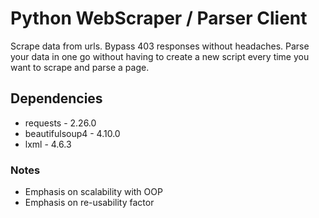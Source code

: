 # Python WebScraper / Parser Client
Scrape data from urls. Bypass 403 responses without headaches. Parse your data in one go without having to create a new script every time you want to scrape and parse a page. 

##  Dependencies
* requests - 2.26.0
* beautifulsoup4 - 4.10.0
* lxml - 4.6.3

### Notes
* Emphasis on scalability with OOP
* Emphasis on re-usability factor